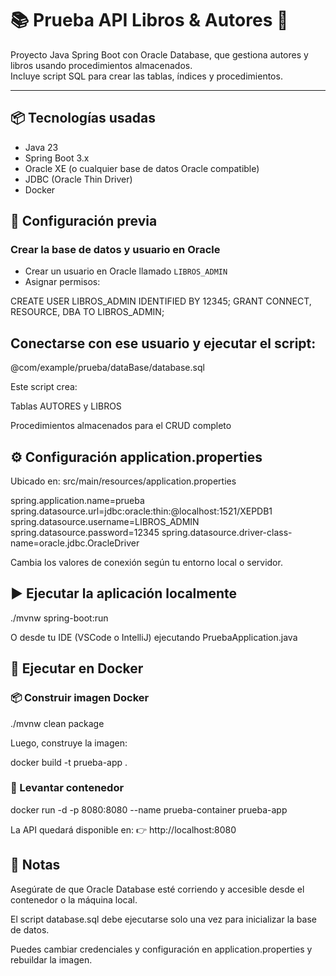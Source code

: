 # 📚 Prueba API Libros & Autores 📖

Proyecto Java Spring Boot con Oracle Database, que gestiona autores y libros usando procedimientos almacenados.  
Incluye script SQL para crear las tablas, índices y procedimientos.

---

## 📦 Tecnologías usadas

- Java 23  
- Spring Boot 3.x  
- Oracle XE (o cualquier base de datos Oracle compatible)
- JDBC (Oracle Thin Driver)
- Docker

## 📑 Configuración previa

### Crear la base de datos y usuario en Oracle

- Crear un usuario en Oracle llamado `LIBROS_ADMIN`  
- Asignar permisos:

CREATE USER LIBROS_ADMIN IDENTIFIED BY 12345;
GRANT CONNECT, RESOURCE, DBA TO LIBROS_ADMIN;

## Conectarse con ese usuario y ejecutar el script:

@com/example/prueba/dataBase/database.sql

Este script crea:

Tablas AUTORES y LIBROS

Procedimientos almacenados para el CRUD completo

## ⚙️ Configuración application.properties

Ubicado en: src/main/resources/application.properties

spring.application.name=prueba
spring.datasource.url=jdbc:oracle:thin:@localhost:1521/XEPDB1
spring.datasource.username=LIBROS_ADMIN
spring.datasource.password=12345
spring.datasource.driver-class-name=oracle.jdbc.OracleDriver

Cambia los valores de conexión según tu entorno local o servidor.

## ▶️ Ejecutar la aplicación localmente

./mvnw spring-boot:run

O desde tu IDE (VSCode o IntelliJ) ejecutando PruebaApplication.java

## 🐳 Ejecutar en Docker

### 📦 Construir imagen Docker

./mvnw clean package

Luego, construye la imagen:

docker build -t prueba-app .

### 🚀 Levantar contenedor

docker run -d -p 8080:8080 --name prueba-container prueba-app

La API quedará disponible en:
👉 http://localhost:8080

## 📝 Notas
Asegúrate de que Oracle Database esté corriendo y accesible desde el contenedor o la máquina local.

El script database.sql debe ejecutarse solo una vez para inicializar la base de datos.

Puedes cambiar credenciales y configuración en application.properties y rebuildar la imagen.